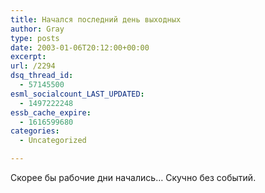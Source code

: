 ```yaml
---
title: Начался последний день выходных
author: Gray
type: posts
date: 2003-01-06T20:12:00+00:00
excerpt:
url: /2294
dsq_thread_id:
  - 57145500
esml_socialcount_LAST_UPDATED:
  - 1497222248
essb_cache_expire:
  - 1616599680
categories:
  - Uncategorized

---
```








Скорее бы рабочие дни начались&#8230; Скучно без событий.